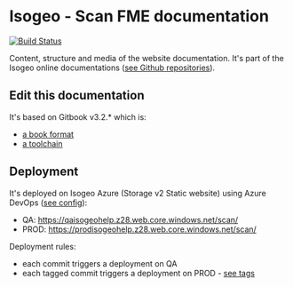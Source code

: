 # Isogeo - Scan FME documentation

[![Build Status](https://dev.azure.com/isogeo/Documentations/_apis/build/status/isogeo.doc-scan-fme?branchName=master)](https://dev.azure.com/isogeo/Documentations/_build/latest?definitionId=28&branchName=master)

Content, structure and media of the website documentation. It's part of the Isogeo online documentations ([see Github repositories](https://github.com/search?q=topic%3Adocumentation+org%3Aisogeo&type=Repositories)).

## Edit this documentation

It's based on Gitbook v3.2.* which is:

* [a book format](https://github.com/GitbookIO/gitbook)
* [a toolchain](https://toolchain.gitbook.com/)

## Deployment

It's deployed on Isogeo Azure (Storage v2 Static website) using Azure DevOps ([see config](https://github.com/isogeo/doc-scan-fme/blob/master/azure-pipelines.yml)):

* QA: <https://qaisogeohelp.z28.web.core.windows.net/scan/>
* PROD: <https://prodisogeohelp.z28.web.core.windows.net/scan/>

Deployment rules:

* each commit triggers a deployment on QA
* each tagged commit triggers a deployment on PROD - [see tags](https://github.com/isogeo/doc-scan-fme/tags)
